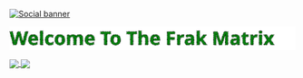 [![Social banner](https://github.com/frakman1/frakman1/blob/main/assets/matrixrainbanner.gif)](https://github.com/frakman1)

<p align="center">
<img align='center' src="./assets/text.svg">
</p>




<a href="https://github.com/frakman1/convoychat">
  <img align="center" src="https://github-readme-stats.vercel.app/api?username=frakman1&show_icons=true&theme=blue-green" />
</a>
<a href="https://github.com/frakman1/github-readme-stats">
  <img align="center" src="https://github-readme-stats.vercel.app/api/top-langs/?username=frakman1&theme=blue-green&layout=compact" />
</a>



